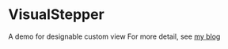 # VisualStepper
A demo for designable custom view
For more detail, see [my blog](http://wuwen1030.github.io/)

